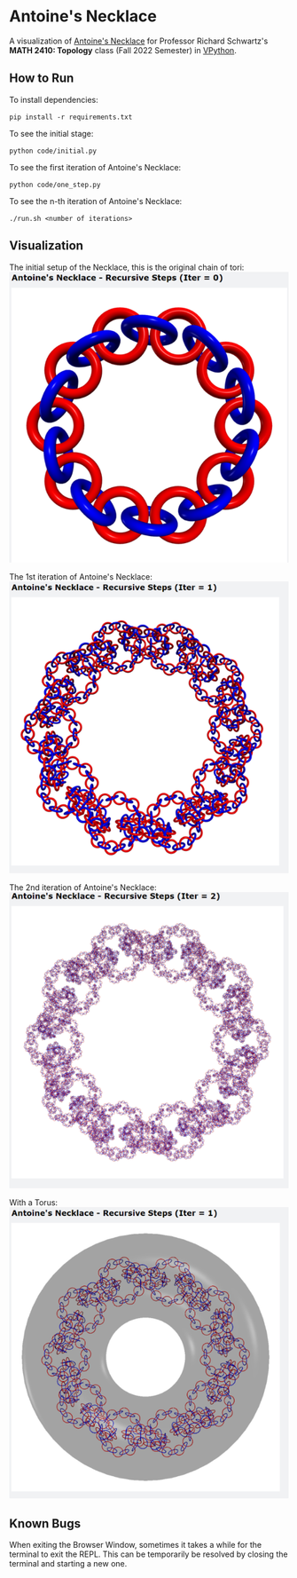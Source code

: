 # Antoine's Necklace

A visualization of [Antoine's Necklace](https://www.math.brown.edu/reschwar/M2410B/hw1.pdf) for Professor Richard Schwartz's **MATH 2410: Topology** class (Fall 2022 Semester) in [VPython](https://vpython.org/).
## How to Run
To install dependencies:
```
pip install -r requirements.txt
```
To see the initial stage:
```
python code/initial.py
```
To see the first iteration of Antoine's Necklace:
```
python code/one_step.py
```
To see the n-th iteration of Antoine's Necklace:
```
./run.sh <number of iterations>
```

## Visualization

The initial setup of the Necklace, this is the original chain of tori:
![alt text](figures/initial.png)

The 1st iteration of Antoine's Necklace:
![alt text](figures/one.png)

The 2nd iteration of Antoine's Necklace:
![alt text](figures/two.png)

With a Torus:
![alt text](figures/torus.png)

## Known Bugs

When exiting the Browser Window, sometimes it takes a while for the terminal to exit the REPL. This can be temporarily be resolved by closing the terminal and starting a new one.